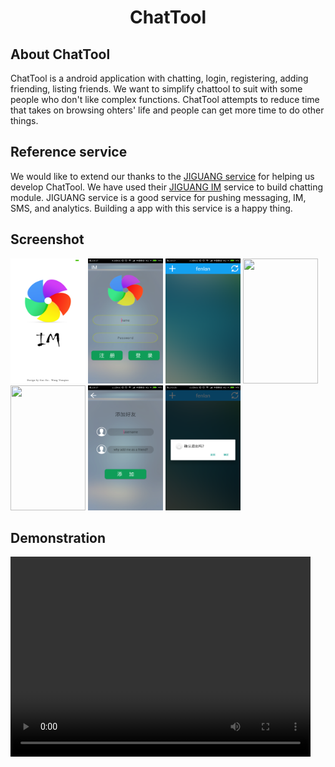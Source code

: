 # <p align="center">ChatTool</p>

## About ChatTool

ChatTool is a android application with chatting, login, registering, adding friending, listing friends. We want to simplify chattool to suit with some people who don't like complex functions. ChatTool attempts to reduce time that takes on browsing ohters' life and people can get more time to do other things.

## Reference service
We would like to extend our thanks to the [JIGUANG service](https://www.jiguang.cn/) for helping us develop ChatTool. We have used their [JIGUANG IM](https://www.jiguang.cn/im) service to build chatting module. JIGUANG service is a good service for pushing messaging, IM, SMS, and analytics. Building a app with this service is a happy thing.

## Screenshot
<img src="https://github.com/fenlan/Mycode/blob/master/images/1.png" width="120" height="200"/>
<img src="https://github.com/fenlan/Mycode/blob/master/images/2.png" width="120" height="200"/>
<img src="https://github.com/fenlan/Mycode/blob/master/images/3.png" width="120" height="200"/>
<img src="https://github.com/fenlan/Mycode/blob/master/images/4.png" width="120" height="200"/>
<img src="https://github.com/fenlan/Mycode/blob/master/images/5.png" width="120" height="200"/>
<img src="https://github.com/fenlan/Mycode/blob/master/images/6.png" width="120" height="200"/>
<img src="https://github.com/fenlan/Mycode/blob/master/images/7.png" width="120" height="200"/>

## Demonstration
<video width="480" height="320" controls>
<source src="https://github.com/fenlan/Mycode/blob/master/images/video.mp4">
</video>